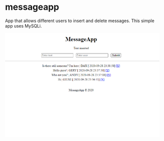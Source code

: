 # messageapp
App that allows different users to insert and delete messages. 
This simple app uses MySQLi.

![screenshot](messageapp_screenshot.PNG)

